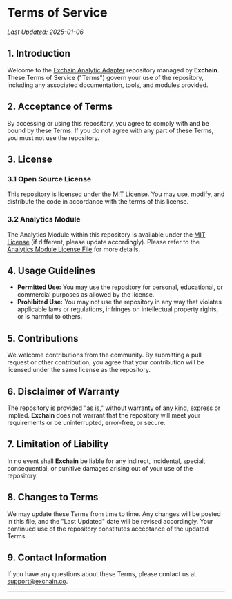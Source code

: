 # Terms of Service

_Last Updated: 2025-01-06_

## 1. Introduction

Welcome to the [Exchain Analytic Adapter](https://github.com/Exchain-Pte-Ltd/exchain-analytic-adapter) repository managed by **Exchain**. These Terms of Service ("Terms") govern your use of the repository, including any associated documentation, tools, and modules provided.

## 2. Acceptance of Terms

By accessing or using this repository, you agree to comply with and be bound by these Terms. If you do not agree with any part of these Terms, you must not use the repository.

## 3. License

### 3.1 Open Source License

This repository is licensed under the [MIT License](LICENSE). You may use, modify, and distribute the code in accordance with the terms of this license.

### 3.2 Analytics Module

The Analytics Module within this repository is available under the [MIT License](path/to/analytics/LICENSE) (if different, please update accordingly). Please refer to the [Analytics Module License File](path/to/analytics/LICENSE) for more details.

## 4. Usage Guidelines

- **Permitted Use:** You may use the repository for personal, educational, or commercial purposes as allowed by the license.
- **Prohibited Use:** You may not use the repository in any way that violates applicable laws or regulations, infringes on intellectual property rights, or is harmful to others.

## 5. Contributions

We welcome contributions from the community. By submitting a pull request or other contribution, you agree that your contribution will be licensed under the same license as the repository.

## 6. Disclaimer of Warranty

The repository is provided "as is," without warranty of any kind, express or implied. **Exchain** does not warrant that the repository will meet your requirements or be uninterrupted, error-free, or secure.

## 7. Limitation of Liability

In no event shall **Exchain** be liable for any indirect, incidental, special, consequential, or punitive damages arising out of your use of the repository.

## 8. Changes to Terms

We may update these Terms from time to time. Any changes will be posted in this file, and the "Last Updated" date will be revised accordingly. Your continued use of the repository constitutes acceptance of the updated Terms.

## 9. Contact Information

If you have any questions about these Terms, please contact us at [support@exchain.co](mailto:support@exchain.co).

---
